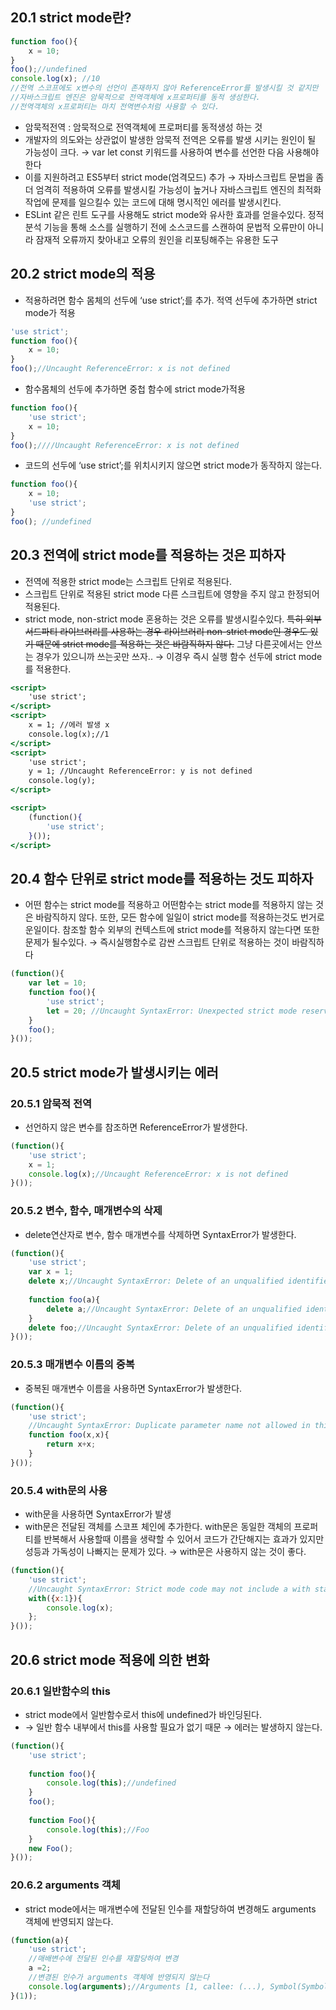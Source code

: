 ## 20.1 strict mode란?

```jsx
function foo(){
	x = 10;
}
foo();//undefined
console.log(x); //10
//전역 스코프에도 x변수의 선언이 존재하지 않아 ReferenceError를 발생시킬 것 같지만
//자바스크립트 엔진은 암묵적으로 전역객체에 x프로퍼티를 동적 생성한다.
//전역객체의 x프로퍼티는 마치 전역변수처럼 사용할 수 있다.
```

- 암묵적전역 : 암묵적으로 전역객체에 프로퍼티를 동적생성 하는 것
- 개발자의 의도와는 상관없이 발생한 암묵적 전역은 오류를 발생 시키는 원인이 될 가능성이 크다. → var let const 키워드를 사용하여 변수를 선언한 다음 사용해야한다
- 이를 지원하려고 ES5부터 strict mode(엄격모드) 추가
→ 자바스크립트 문법을 좀 더 엄격히 적용하여 오류를 발생시킬 가능성이 높거나 자바스크립트 엔진의 최적화 작업에 문제를 일으킬수 있는 코드에 대해 명시적인 에러를 발생시킨다.
- ESLint 같은 린트 도구를 사용해도 strict mode와 유사한 효과를 얻을수있다.
정적 분석 기능을 통해 소스를 실행하기 전에  소스코드를 스캔하여 문법적 오류만이 아니라 잠재적 오류까지 찾아내고 오류의 원인을 리포팅해주는 유용한 도구

## 20.2 strict mode의 적용

- 적용하려면 함수 몸체의 선두에 ‘use strict’;를 추가.
적역 선두에 추가하면 strict mode가 적용

```jsx
'use strict';
function foo(){
	x = 10;
}
foo();//Uncaught ReferenceError: x is not defined
```

- 함수몸체의 선두에 추가하면 중첩 함수에 strict mode가적용

```jsx
function foo(){
	'use strict';
	x = 10;
}
foo();////Uncaught ReferenceError: x is not defined
```

- 코드의 선두에 ‘use strict’;를 위치시키지 않으면 strict mode가 동작하지 않는다.

```jsx
function foo(){
	x = 10;
	'use strict';
}
foo(); //undefined
```

## 20.3 전역에 strict mode를 적용하는 것은 피하자

- 전역에 적용한 strict mode는 스크립트 단위로 적용된다.
- 스크립트 단위로 적용된 strict mode 다른 스크립트에 영향을 주지 않고 한정되어 적용된다.
- strict mode, non-strict mode 혼용하는 것은 오류를 발생시킬수있다.
~~특히 외부 서드파티 라이브러리를 사용하는 경우 라이브러리 non-strict mode인 경우도 있기 때문에 strict mode를 적용하는 것은 바람직하지 않다.~~ 그냥 다른곳에서는 안쓰는 경우가 있으니까 쓰는곳만 쓰자..
→ 이경우 즉시 실행 함수 선두에 strict mode를 적용한다.

```jsx
<script>
	'use strict';
</script>
<script>
	x = 1; //에러 발생 x
	console.log(x);//1
</script>
<script>
	'use strict';
	y = 1; //Uncaught ReferenceError: y is not defined
	console.log(y);
</script>

<script>
	(function(){
		'use strict';
	}());
</script>
```

## 20.4 함수 단위로 strict mode를 적용하는 것도 피하자

- 어떤 함수는 strict mode를 적용하고 어떤함수는 strict mode를 적용하지 않는 것은 바람직하지 않다. 또한, 모든 함수에 일일이 strict mode를 적용하는것도 번거로운일이다.
참조할 함수 외부의 컨텍스트에 strict mode를 적용하지 않는다면 또한 문제가 될수있다.
→ 즉시실행함수로 감싼 스크립트 단위로 적용하는 것이 바람직하다

```jsx
(function(){
	var let = 10;
	function foo(){
		'use strict';
		let = 20; //Uncaught SyntaxError: Unexpected strict mode reserved word
	}
	foo();
}());
```

## 20.5 strict mode가 발생시키는 에러

### 20.5.1 암묵적 전역

- 선언하지 않은 변수를 참조하면 ReferenceError가 발생한다.

```jsx
(function(){
	'use strict';
	x = 1;
	console.log(x);//Uncaught ReferenceError: x is not defined
}());
```

### 20.5.2 변수, 함수, 매개변수의 삭제

- delete연산자로 변수, 함수 매개변수를 삭제하면 SyntaxError가 발생한다.

```jsx
(function(){
	'use strict';
	var x = 1;
	delete x;//Uncaught SyntaxError: Delete of an unqualified identifier in strict mode.
	
	function foo(a){
		delete a;//Uncaught SyntaxError: Delete of an unqualified identifier in strict mode.
	}
	delete foo;//Uncaught SyntaxError: Delete of an unqualified identifier in strict mode.
}());
```

### 20.5.3 매개변수 이름의 중복

- 중복된 매개변수 이름을 사용하면 SyntaxError가 발생한다.

```jsx
(function(){
	'use strict';
	//Uncaught SyntaxError: Duplicate parameter name not allowed in this context
	function foo(x,x){
		return x+x;
	}
}());
```

### 20.5.4 with문의 사용

- with문을 사용하면 SyntaxError가 발생
- with문은 전달된 객체를 스코프 체인에 추가한다.
with문은 동일한 객체의 프로퍼티를 반복해서 사용할때 이름을 생략할 수 있어서 코드가 간단해지는 효과가 있지만 성등과 가독성이 나빠지는 문제가 있다. → with문은 사용하지 않는 것이 좋다.

```jsx
(function(){
	'use strict';
	//Uncaught SyntaxError: Strict mode code may not include a with statement
	with({x:1}){
		console.log(x);
	};
}());
```

## 20.6 strict mode 적용에 의한 변화

### 20.6.1 일반함수의 this

- strict mode에서 일반함수로서 this에 undefined가 바인딩된다.
- → 일반 함수 내부에서 this를 사용할 필요가 없기 때문 → 에러는 발생하지 않는다.

```jsx
(function(){
	'use strict';
	
	function foo(){
		console.log(this);//undefined
	}
	foo();
	
	function Foo(){
		console.log(this);//Foo	
	}
	new Foo();
}());
```

### 20.6.2 arguments 객체

- strict mode에서는 매개변수에 전달된 인수를 재할당하여 변경해도 arguments 객체에 반영되지 않는다.

```jsx
(function(a){
	'use strict';
	//매배변수에 전달된 인수를 재할당하여 변경
	a =2;
	//변경된 인수가 arguments 객체에 반영되지 않는다
	console.log(arguments);//Arguments [1, callee: (...), Symbol(Symbol.iterator): ƒ]
}(1));
```